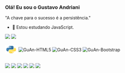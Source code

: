 ### Olá! Eu sou o Gustavo Andriani

"A chave para o sucesso é a persistência."

- 🌱 Estou estudando JavaScript.

<div>
  <a href="http://github.com/gustavoandriani"></a>
  <img height="180em" src="https://github-readme-stats.vercel.app/api?username=gustavoandriani&show_icons=true&theme=dark&include_all_commits=true&count_private=true"/>
  <img height="180em" src="https://github-readme-stats.vercel.app/api/top-langs/?username=gustavoandriani&layout=compact&langs_count=7&theme=dark"/>
</div>
  
<div style="display: inline_block"><br>
  <img align="center" alt="GuAn-Python" height="30" width="40" src="https://raw.githubusercontent.com/devicons/devicon/master/icons/python/python-original.svg">
  <img align="center" alt="GuAn-HTML5" height="30" width="40" src="https://cdn.jsdelivr.net/gh/devicons/devicon/icons/html5/html5-original-wordmark.svg"/>
  <img align="center" alt="GuAn-CSS3" height="30" width="40" src="https://cdn.jsdelivr.net/gh/devicons/devicon/icons/css3/css3-original-wordmark.svg"/>
  <img align="center" alt="GuAn-Bootstrap" height="30" width="40" src="https://cdn.jsdelivr.net/gh/devicons/devicon/icons/bootstrap/bootstrap-original.svg"/>
</div>
  
  ##
  
<div> 
  <a href="https://www.youtube.com/channel/UCVCzf2vikguODjcIEuQ-QqA" target="_blank"><img src="https://img.shields.io/badge/YouTube-FF0000?style=for-the-badge&logo=youtube&logoColor=white" target="_blank"></a>
  <a href="https://www.instagram.com/gustavo.andriani/" target="_blank"><img src="https://img.shields.io/badge/-Instagram-%23E4405F?style=for-the-badge&logo=instagram&logoColor=white" target="_blank"></a>
 	<a href="https://www.twitch.tv/GuAn016" target="_blank"><img src="https://img.shields.io/badge/Twitch-9146FF?style=for-the-badge&logo=twitch&logoColor=white" target="_blank"></a>
 <a href="https://discord.gg/dFegBsx" target="_blank"><img src="https://img.shields.io/badge/Discord-7289DA?style=for-the-badge&logo=discord&logoColor=white" target="_blank"></a> 
  <a href = "mailto:gustavo.joseandriani@gmail.com"><img src="https://img.shields.io/badge/-Gmail-%23333?style=for-the-badge&logo=gmail&logoColor=white" target="_blank"></a>
  <a href="https://www.linkedin.com/in/gustavo-andriani-0b841420b/" target="_blank"><img src="https://img.shields.io/badge/-LinkedIn-%230077B5?style=for-the-badge&logo=linkedin&logoColor=white" target="_blank"></a>
</div>
